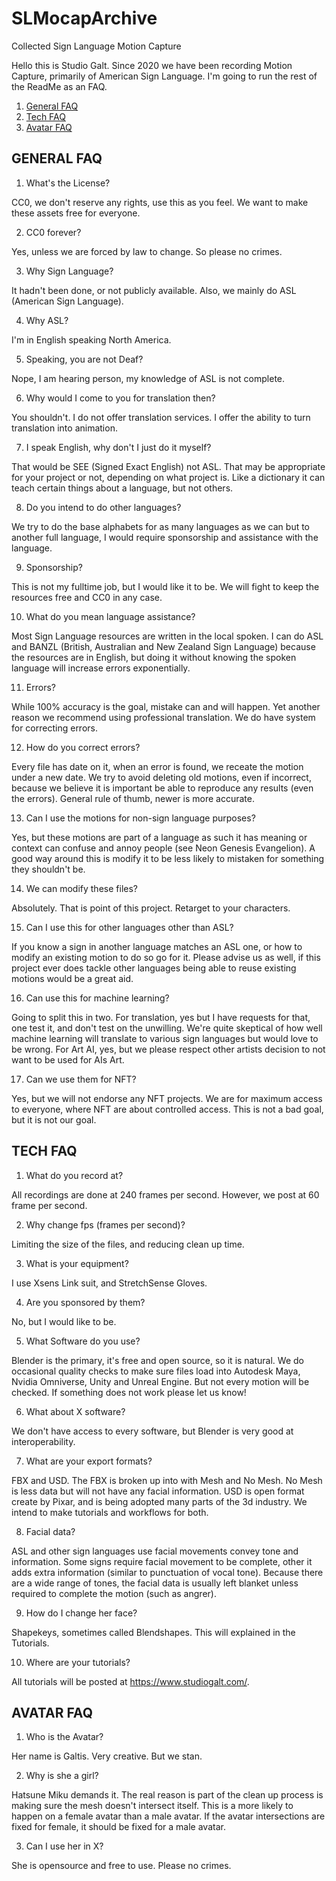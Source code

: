 # SLMocapArchive
Collected Sign Language Motion Capture  
  
Hello this is Studio Galt. Since 2020 we have been recording Motion Capture, primarily of American Sign Language. I'm going to run the rest of the ReadMe as an FAQ.
1. [General FAQ](#general_faq)
2. [Tech FAQ](#tech_faq)
3. [Avatar FAQ](#avatar_faq)

<a name="general_faq"></a>
## GENERAL FAQ

1) What's the License?

CC0, we don't reserve any rights, use this as you feel. We want to make these assets free for everyone.

2) CC0 forever?

Yes, unless we are forced by law to change. So please no crimes.

3) Why Sign Language?

It hadn't been done, or not publicly available. Also, we mainly do ASL (American Sign Language).

4) Why ASL?

I'm in English speaking North America.

5) Speaking, you are not Deaf?

Nope, I am hearing person, my knowledge of ASL is not complete.

6) Why would I come to you for translation then?

You shouldn't. I do not offer translation services. I offer the ability to turn translation into animation.

7) I speak English, why don't I just do it myself?

That would be SEE (Signed Exact English) not ASL. That may be appropriate for your project or not, depending on what project is. Like a dictionary it can teach certain things about a language, but not others.

8) Do you intend to do other languages?

We try to do the base alphabets for as many languages as we can but to another full language, I would require sponsorship and assistance with the language.

9) Sponsorship?

This is not my fulltime job, but I would like it to be. We will fight to keep the resources free and CC0 in any case.

10) What do you mean language assistance?

Most Sign Language resources are written in the local spoken. I can do ASL and BANZL (British, Australian and New Zealand Sign Language) because the resources are in English, but doing it without knowing the spoken language will increase errors exponentially.

11) Errors?

While 100% accuracy is the goal, mistake can and will happen. Yet another reason we recommend using professional translation. We do have system for correcting errors.

12) How do you correct errors?

Every file has date on it, when an error is found, we receate the motion under a new date. We try to avoid deleting old motions, even if incorrect, because we believe it is important be able to reproduce any results (even the errors). General rule of thumb, newer is more accurate. 

13) Can I use the motions for non-sign language purposes?

Yes, but these motions are part of a language as such it has meaning or context can confuse and annoy people (see Neon Genesis Evangelion). A good way around this is modify it to be less likely to mistaken for something they shouldn't be.

14) We can modify these files?

Absolutely. That is point of this project. Retarget to your characters.

15) Can I use this for other languages other than ASL?

If you know a sign in another language matches an ASL one, or how to modify an existing motion to do so go for it. Please advise us as well, if this project ever does tackle other languages being able to reuse existing motions would be a great aid.

16) Can use this for machine learning?

Going to split this in two. For translation, yes but I have requests for that, one test it, and don't test on the unwilling. We're quite skeptical of how well machine learning will translate to various sign languages but would love to be wrong. 
For Art AI, yes, but we please respect other artists decision to not want to be used for AIs Art.

17) Can we use them for NFT?

Yes, but we will not endorse any NFT projects. We are for maximum access to everyone, where NFT are about controlled access. This is not a bad goal, but it is not our goal.

<a name="tech_faq"></a>
## TECH FAQ

1) What do you record at?

All recordings are done at 240 frames per second. However, we post at 60 frame per second.

2) Why change fps (frames per second)?

Limiting the size of the files, and reducing clean up time.

3) What is your equipment?

I use Xsens Link suit, and StretchSense Gloves.

4) Are you sponsored by them?

No, but I would like to be.

5) What Software do you use?

Blender is the primary, it's free and open source, so it is natural. We do occasional quality checks to make sure files load into Autodesk Maya, Nvidia Omniverse, Unity and Unreal Engine. But not every motion will be checked. If something does not work please let us know!

6) What about X software?

We don't have access to every software, but Blender is very good at interoperability.

7) What are your export formats?

FBX and USD. The FBX is broken up into with Mesh and No Mesh. No Mesh is less data but will not have any facial information.
USD is open format create by Pixar, and is being adopted many parts of the 3d industry. We intend to make tutorials and workflows for both.

8) Facial data?

ASL and other sign languages use facial movements convey tone and information. Some signs require facial movement to be complete, other it adds extra information (similar to punctuation of vocal tone). Because there are a wide range of tones, the facial data is usually left blanket unless required to complete the motion (such as angrer).

9) How do I change her face?

Shapekeys, sometimes called Blendshapes. This will explained in the Tutorials. 

10) Where are your tutorials?

All tutorials will be posted at https://www.studiogalt.com/. 

<a name="avatar_faq"></a>
## AVATAR FAQ

1) Who is the Avatar?

Her name is Galtis. Very creative. But we stan.

2) Why is she a girl?

Hatsune Miku demands it. The real reason is part of the clean up process is making sure the mesh doesn't intersect itself. This is a more likely to happen on a female avatar than a male avatar. If the avatar intersections are fixed for female, it should be fixed for a male avatar.

3) Can I use her in X?

She is opensource and free to use. Please no crimes.



